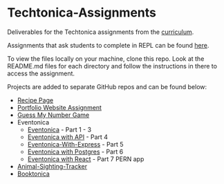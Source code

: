 # Techtonica-Assignments	

Deliverables for the Techtonica assignments from the [curriculum](https://github.com/Techtonica/curriculum).

Assignments that ask students to complete in REPL can be found [here](https://repl.it/@lisaau).

To view the files locally on your machine, clone this repo. Look at the README.md files for each directory and follow the instructions in there to access the assignment.



Projects are added to separate GitHub repos and can be found below:

- [Recipe Page](https://github.com/lisaau/recipe-page)
- [Portfolio Website Assignment](https://github.com/lisaau/portfolio-website-assignment)
- [Guess My Number Game](https://github.com/lisaau/Guess-My-Number)
- Eventonica
  - [Eventonica](https://github.com/lisaau/Eventonica) - Part 1 - 3
  - [Eventonica with API](https://github.com/lisaau/Eventonica-API) - Part 4
  - [Eventonica-With-Express](https://github.com/lisaau/Eventonica-With-Express) - Part 5
  - [Eventonica with Postgres](https://github.com/lisaau/Eventonica-Postgres) - Part 6
  - [Eventonica with React](https://github.com/lisaau/Eventonica-With-React) - Part 7 PERN app
- [Animal-Sighting-Tracker](https://github.com/lisaau/Animal-Sighting-Tracker)
- [Booktonica](https://github.com/lisaau/Booktonica)


